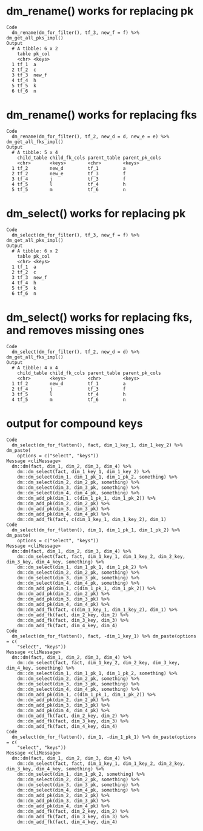 # dm_rename() works for replacing pk

    Code
      dm_rename(dm_for_filter(), tf_3, new_f = f) %>% dm_get_all_pks_impl()
    Output
      # A tibble: 6 x 2
        table pk_col
        <chr> <keys>
      1 tf_1  a     
      2 tf_2  c     
      3 tf_3  new_f 
      4 tf_4  h     
      5 tf_5  k     
      6 tf_6  n     

# dm_rename() works for replacing fks

    Code
      dm_rename(dm_for_filter(), tf_2, new_d = d, new_e = e) %>% dm_get_all_fks_impl()
    Output
      # A tibble: 5 x 4
        child_table child_fk_cols parent_table parent_pk_cols
        <chr>       <keys>        <chr>        <keys>        
      1 tf_2        new_d         tf_1         a             
      2 tf_2        new_e         tf_3         f             
      3 tf_4        j             tf_3         f             
      4 tf_5        l             tf_4         h             
      5 tf_5        m             tf_6         n             

# dm_select() works for replacing pk

    Code
      dm_select(dm_for_filter(), tf_3, new_f = f) %>% dm_get_all_pks_impl()
    Output
      # A tibble: 6 x 2
        table pk_col
        <chr> <keys>
      1 tf_1  a     
      2 tf_2  c     
      3 tf_3  new_f 
      4 tf_4  h     
      5 tf_5  k     
      6 tf_6  n     

# dm_select() works for replacing fks, and removes missing ones

    Code
      dm_select(dm_for_filter(), tf_2, new_d = d) %>% dm_get_all_fks_impl()
    Output
      # A tibble: 4 x 4
        child_table child_fk_cols parent_table parent_pk_cols
        <chr>       <keys>        <chr>        <keys>        
      1 tf_2        new_d         tf_1         a             
      2 tf_4        j             tf_3         f             
      3 tf_5        l             tf_4         h             
      4 tf_5        m             tf_6         n             

# output for compound keys

    Code
      dm_select(dm_for_flatten(), fact, dim_1_key_1, dim_1_key_2) %>% dm_paste(
        options = c("select", "keys"))
    Message <cliMessage>
      dm::dm(fact, dim_1, dim_2, dim_3, dim_4) %>%
        dm::dm_select(fact, dim_1_key_1, dim_1_key_2) %>%
        dm::dm_select(dim_1, dim_1_pk_1, dim_1_pk_2, something) %>%
        dm::dm_select(dim_2, dim_2_pk, something) %>%
        dm::dm_select(dim_3, dim_3_pk, something) %>%
        dm::dm_select(dim_4, dim_4_pk, something) %>%
        dm::dm_add_pk(dim_1, c(dim_1_pk_1, dim_1_pk_2)) %>%
        dm::dm_add_pk(dim_2, dim_2_pk) %>%
        dm::dm_add_pk(dim_3, dim_3_pk) %>%
        dm::dm_add_pk(dim_4, dim_4_pk) %>%
        dm::dm_add_fk(fact, c(dim_1_key_1, dim_1_key_2), dim_1)
    Code
      dm_select(dm_for_flatten(), dim_1, dim_1_pk_1, dim_1_pk_2) %>% dm_paste(
        options = c("select", "keys"))
    Message <cliMessage>
      dm::dm(fact, dim_1, dim_2, dim_3, dim_4) %>%
        dm::dm_select(fact, fact, dim_1_key_1, dim_1_key_2, dim_2_key, dim_3_key, dim_4_key, something) %>%
        dm::dm_select(dim_1, dim_1_pk_1, dim_1_pk_2) %>%
        dm::dm_select(dim_2, dim_2_pk, something) %>%
        dm::dm_select(dim_3, dim_3_pk, something) %>%
        dm::dm_select(dim_4, dim_4_pk, something) %>%
        dm::dm_add_pk(dim_1, c(dim_1_pk_1, dim_1_pk_2)) %>%
        dm::dm_add_pk(dim_2, dim_2_pk) %>%
        dm::dm_add_pk(dim_3, dim_3_pk) %>%
        dm::dm_add_pk(dim_4, dim_4_pk) %>%
        dm::dm_add_fk(fact, c(dim_1_key_1, dim_1_key_2), dim_1) %>%
        dm::dm_add_fk(fact, dim_2_key, dim_2) %>%
        dm::dm_add_fk(fact, dim_3_key, dim_3) %>%
        dm::dm_add_fk(fact, dim_4_key, dim_4)
    Code
      dm_select(dm_for_flatten(), fact, -dim_1_key_1) %>% dm_paste(options = c(
        "select", "keys"))
    Message <cliMessage>
      dm::dm(fact, dim_1, dim_2, dim_3, dim_4) %>%
        dm::dm_select(fact, fact, dim_1_key_2, dim_2_key, dim_3_key, dim_4_key, something) %>%
        dm::dm_select(dim_1, dim_1_pk_1, dim_1_pk_2, something) %>%
        dm::dm_select(dim_2, dim_2_pk, something) %>%
        dm::dm_select(dim_3, dim_3_pk, something) %>%
        dm::dm_select(dim_4, dim_4_pk, something) %>%
        dm::dm_add_pk(dim_1, c(dim_1_pk_1, dim_1_pk_2)) %>%
        dm::dm_add_pk(dim_2, dim_2_pk) %>%
        dm::dm_add_pk(dim_3, dim_3_pk) %>%
        dm::dm_add_pk(dim_4, dim_4_pk) %>%
        dm::dm_add_fk(fact, dim_2_key, dim_2) %>%
        dm::dm_add_fk(fact, dim_3_key, dim_3) %>%
        dm::dm_add_fk(fact, dim_4_key, dim_4)
    Code
      dm_select(dm_for_flatten(), dim_1, -dim_1_pk_1) %>% dm_paste(options = c(
        "select", "keys"))
    Message <cliMessage>
      dm::dm(fact, dim_1, dim_2, dim_3, dim_4) %>%
        dm::dm_select(fact, fact, dim_1_key_1, dim_1_key_2, dim_2_key, dim_3_key, dim_4_key, something) %>%
        dm::dm_select(dim_1, dim_1_pk_2, something) %>%
        dm::dm_select(dim_2, dim_2_pk, something) %>%
        dm::dm_select(dim_3, dim_3_pk, something) %>%
        dm::dm_select(dim_4, dim_4_pk, something) %>%
        dm::dm_add_pk(dim_2, dim_2_pk) %>%
        dm::dm_add_pk(dim_3, dim_3_pk) %>%
        dm::dm_add_pk(dim_4, dim_4_pk) %>%
        dm::dm_add_fk(fact, dim_2_key, dim_2) %>%
        dm::dm_add_fk(fact, dim_3_key, dim_3) %>%
        dm::dm_add_fk(fact, dim_4_key, dim_4)


